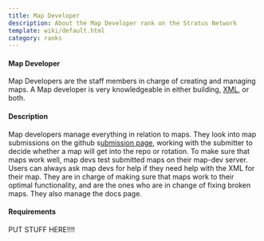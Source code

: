 ```yaml
---
title: Map Developer
description: About the Map Developer rank on the Stratus Network
template: wiki/default.html
category: ranks
---
```


#### Map Developer

Map Developers are the staff members in charge of creating and managing maps. A Map developer is very knowledgeable in either building, [XML](xml), or both.

#### Description

Map developers manage everything in relation to maps. They look into map submissions on the github s[ubmission page](/https://github.com/StratusNetwork/Map-Rotations/issues?q=is%3Aopen+is%3Aissue), working with the submitter to decide whether a map will get into the repo or rotation. To make sure that maps work well, map devs test submitted maps on their map-dev server. Users can always ask map devs for help if they need help with the XML for their map. They are in charge of making sure that maps work to their optimal functionality, and are the ones who are in change of fixing broken maps. They also manage the docs page.

#### Requirements

PUT STUFF HERE!!!!
